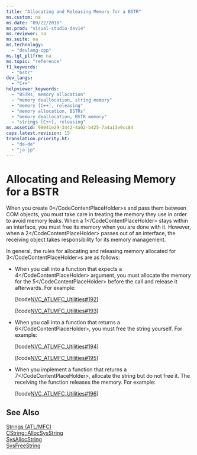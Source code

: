```yaml
---
title: "Allocating and Releasing Memory for a BSTR"
ms.custom: na
ms.date: "09/22/2016"
ms.prod: "visual-studio-dev14"
ms.reviewer: na
ms.suite: na
ms.technology: 
  - "devlang-cpp"
ms.tgt_pltfrm: na
ms.topic: "reference"
f1_keywords: 
  - "bstr"
dev_langs: 
  - "C++"
helpviewer_keywords: 
  - "BSTRs, memory allocation"
  - "memory deallocation, string memory"
  - "memory [C++], releasing"
  - "memory allocation, BSTRs"
  - "memory deallocation, BSTR memory"
  - "strings [C++], releasing"
ms.assetid: 98041e29-3442-4a02-b425-7a4a13e9cc84
caps.latest.revision: 15
translation.priority.ht: 
  - "de-de"
  - "ja-jp"
---
```

# Allocating and Releasing Memory for a BSTR
When you create <CodeContentPlaceHolder>0\</CodeContentPlaceHolder>s and pass them between COM objects, you must take care in treating the memory they use in order to avoid memory leaks. When a <CodeContentPlaceHolder>1\</CodeContentPlaceHolder> stays within an interface, you must free its memory when you are done with it. However, when a <CodeContentPlaceHolder>2\</CodeContentPlaceHolder> passes out of an interface, the receiving object takes responsibility for its memory management.  
  
 In general, the rules for allocating and releasing memory allocated for <CodeContentPlaceHolder>3\</CodeContentPlaceHolder>s are as follows:  
  
-   When you call into a function that expects a <CodeContentPlaceHolder>4\</CodeContentPlaceHolder> argument, you must allocate the memory for the <CodeContentPlaceHolder>5\</CodeContentPlaceHolder> before the call and release it afterwards. For example:  
  
     [!code[NVC_ATLMFC_Utilities#192](../vs140/codesnippet/CPP/allocating-and-releasing-memory-for-a-bstr_1.cpp)]  
  
     [!code[NVC_ATLMFC_Utilities#193](../vs140/codesnippet/CPP/allocating-and-releasing-memory-for-a-bstr_2.cpp)]  
  
-   When you call into a function that returns a <CodeContentPlaceHolder>6\</CodeContentPlaceHolder>, you must free the string yourself. For example:  
  
     [!code[NVC_ATLMFC_Utilities#194](../vs140/codesnippet/CPP/allocating-and-releasing-memory-for-a-bstr_3.cpp)]  
  
     [!code[NVC_ATLMFC_Utilities#195](../vs140/codesnippet/CPP/allocating-and-releasing-memory-for-a-bstr_4.cpp)]  
  
-   When you implement a function that returns a <CodeContentPlaceHolder>7\</CodeContentPlaceHolder>, allocate the string but do not free it. The receiving the function releases the memory. For example:  
  
     [!code[NVC_ATLMFC_Utilities#196](../vs140/codesnippet/CPP/allocating-and-releasing-memory-for-a-bstr_5.cpp)]  
  
## See Also  
 [Strings (ATL/MFC)](../vs140/strings--atl-mfc-.md)   
 [CString::AllocSysString](../vs140/cstringt--allocsysstring.md)   
 [SysAllocString](assetId:///9e0437a2-9b4a-4576-88b0-5cb9d08ca29b)   
 [SysFreeString](assetId:///8f230ee3-5f6e-4cb9-a910-9c90b754dcd3)